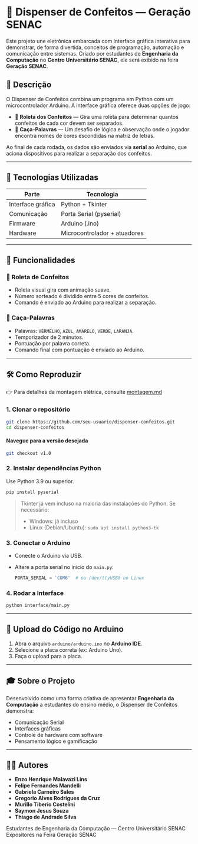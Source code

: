 # 🎯 Dispenser de Confeitos — Geração SENAC

Este projeto une eletrônica embarcada com interface gráfica interativa para demonstrar, de forma divertida, conceitos de programação, automação e comunicação entre sistemas. Criado por estudantes de **Engenharia da Computação** no **Centro Universitário SENAC**, ele será exibido na feira **Geração SENAC**.

## 📌 Descrição

O Dispenser de Confeitos combina um programa em Python com um microcontrolador Arduino. A interface gráfica oferece duas opções de jogo:

- 🎡 **Roleta dos Confeitos** — Gira uma roleta para determinar quantos confeitos de cada cor devem ser separados.
- 🧠 **Caça-Palavras** — Um desafio de lógica e observação onde o jogador encontra nomes de cores escondidas na matriz de letras.

Ao final de cada rodada, os dados são enviados via **serial** ao Arduino, que aciona dispositivos para realizar a separação dos confeitos.

---

## 🧠 Tecnologias Utilizadas

| Parte             | Tecnologia              |
|------------------|-------------------------|
| Interface gráfica| Python + Tkinter        |
| Comunicação      | Porta Serial (pyserial) |
| Firmware         | Arduino (.ino)          |
| Hardware         | Microcontrolador + atuadores |

---

## 🧩 Funcionalidades

### 🎡 Roleta de Confeitos

- Roleta visual gira com animação suave.
- Número sorteado é dividido entre 5 cores de confeitos.
- Comando é enviado ao Arduino para realizar a separação.

### 🧠 Caça-Palavras

- Palavras: `VERMELHO`, `AZUL`, `AMARELO`, `VERDE`, `LARANJA`.
- Temporizador de 2 minutos.
- Pontuação por palavra correta.
- Comando final com pontuação é enviado ao Arduino.

---

## 🛠️ Como Reproduzir

👉 Para detalhes da montagem elétrica, consulte [montagem.md][internal-montagem-md]

### 1. Clonar o repositório

```bash
git clone https://github.com/seu-usuario/dispenser-confeitos.git
cd dispenser-confeitos
```

#### Navegue para a versão desejada

```bash
git checkout v1.0
```

### 2. Instalar dependências Python

Use Python 3.9 ou superior.

```bash
pip install pyserial
```

> Tkinter já vem incluso na maioria das instalações do Python. Se necessário:
>
> - Windows: já incluso
> - Linux (Debian/Ubuntu): `sudo apt install python3-tk`

### 3. Conectar o Arduino

- Conecte o Arduino via USB.
- Altere a porta serial no início do `main.py`:

  ```python
  PORTA_SERIAL = 'COM6'  # ou /dev/ttyUSB0 no Linux
  ```

### 4. Rodar a Interface

```bash
python interface/main.py
```

---

## 🔧 Upload do Código no Arduino

1. Abra o arquivo `arduino/arduino.ino` no **Arduino IDE**.
2. Selecione a placa correta (ex: Arduino Uno).
3. Faça o upload para a placa.

---

## 🎓 Sobre o Projeto

Desenvolvido como uma forma criativa de apresentar **Engenharia da Computação** a estudantes do ensino médio, o Dispenser de Confeitos demonstra:

- Comunicação Serial
- Interfaces gráficas
- Controle de hardware com software
- Pensamento lógico e gamificação

---

## 🧑‍🎓 Autores

- **Enzo Henrique Malavazi Lins**
- **Felipe Fernandes Mandelli**
- **Gabriela Carneiro Sales**
- **Gregorio Alves Rodrigues da Cruz**
- **Murillo Tiberio Costelini**
- **Saymon Jesus Souza**
- **Thiago de Andrade Silva**

Estudantes de Engenharia da Computação — Centro Universitário SENAC  
Expositores na Feira Geração SENAC

[internal-montagem-md]: montagem.md
